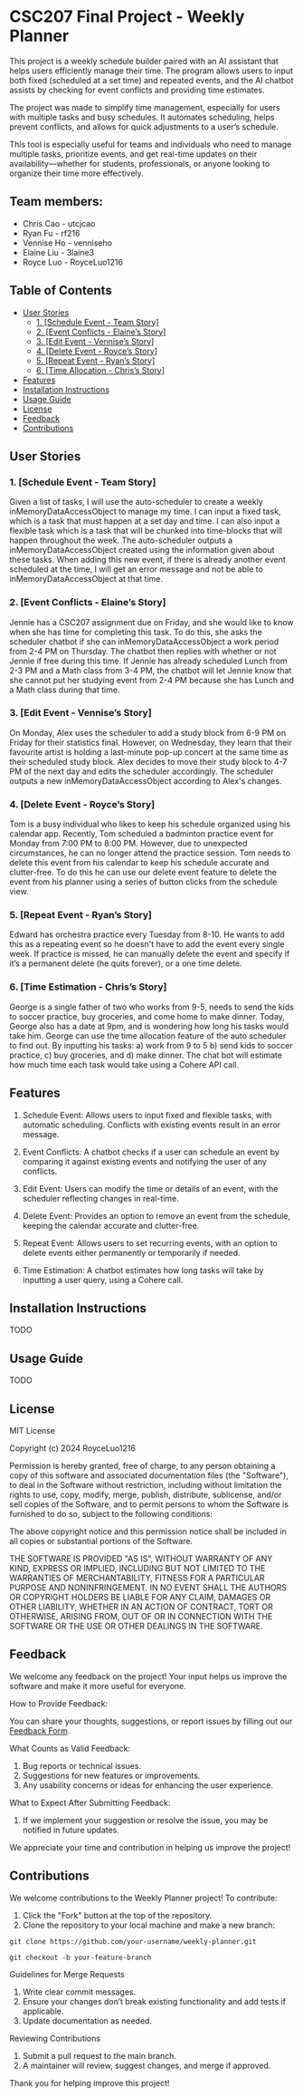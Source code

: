 # CSC207 Final Project - Weekly Planner

This project is a weekly schedule builder paired with an AI assistant that helps users efficiently manage their time. 
The program allows users to input both fixed (scheduled at a set time) and repeated events, and the AI chatbot assists 
by checking for event conflicts and providing time estimates.

The project was made to simplify time management, especially for users with multiple tasks and busy schedules. 
It automates scheduling, helps prevent conflicts, and allows for quick adjustments to a user’s schedule.

This tool is especially useful for teams and individuals who need to manage multiple tasks, prioritize events, 
and get real-time updates on their availability—whether for students, professionals, or anyone looking to organize 
their time more effectively.

## Team members:

- Chris Cao - utcjcao
- Ryan Fu - rf216
- Vennise Ho - venniseho
- Elaine Liu - 3laine3
- Royce Luo - RoyceLuo1216

## Table of Contents

- [User Stories](#user-stories)
    * [1. [Schedule Event - Team Story]](#1--schedule-event---team-story-)
    * [2. [Event Conflicts - Elaine’s Story]](#2--event-conflicts---elaine-s-story-)
    * [3. [Edit Event - Vennise’s Story]](#3--edit-event---vennise-s-story-)
    * [4. [Delete Event - Royce’s Story]](#4--delete-event---royce-s-story-)
    * [5. [Repeat Event - Ryan’s Story]](#5--repeat-event---ryan-s-story-)
    * [6. [Time Allocation - Chris’s Story]](#6--time-allocation---chris-s-story-)
- [Features](#features)
- [Installation Instructions](#installation-instructions)
- [Usage Guide](#usage-guide)
- [License](#license)
- [Feedback](#feedback)
- [Contributions](#contributions)

## User Stories

### 1. [Schedule Event - Team Story] 
Given a list of tasks, I will use the auto-scheduler to create a weekly inMemoryDataAccessObject to manage my time. I can input a fixed 
task, which is a task that must happen at a set day and time. I can also input a flexible task which is a task that 
will be chunked into time-blocks that will happen throughout the week. The auto-scheduler outputs a inMemoryDataAccessObject created 
using the information given about these tasks. When adding this new event, if there is already another event scheduled 
at the time, I will get an error message and not be able to inMemoryDataAccessObject at that time.

### 2. [Event Conflicts - Elaine’s Story] 
Jennie has a CSC207 assignment due on Friday, and she would like to know when she has time for completing this task. To do this, she asks the scheduler chatbot if she can inMemoryDataAccessObject a work period from 2-4 PM on Thursday. The chatbot then replies with whether or not Jennie if free during this time. If Jennie has already scheduled Lunch from 2-3 PM and a Math class from 3-4 PM, the chatbot will let Jennie know that she cannot put her studying event from 2-4 PM because she has Lunch and a Math class during that time.

### 3. [Edit Event - Vennise’s Story] 
On Monday, Alex uses the scheduler to add a study block from 6-9 PM on Friday for their statistics final. However, 
on Wednesday, they learn that their favourite artist is holding a last-minute pop-up concert at the same time as their 
scheduled study block. Alex decides to move their study block to 4-7 PM of the next day and edits the scheduler accordingly.
The scheduler outputs a new inMemoryDataAccessObject according to Alex's changes.

### 4. [Delete Event - Royce’s Story]
Tom is a busy individual who likes to keep his schedule organized using his calendar app. Recently, Tom scheduled a badminton practice event for Monday from 7:00 PM to 8:00 PM. However, due to unexpected circumstances, he can no longer attend the practice session. Tom needs to delete this event from his calendar to keep his schedule accurate and clutter-free. To do this he can use our delete event feature to delete the event from his planner using a series of button clicks from the schedule view. 

### 5. [Repeat Event - Ryan’s Story]
Edward has orchestra practice every Tuesday from 8-10. He wants to add this as a repeating event so he doesn't have to 
add the event every single week. If practice is missed, he can manually delete the event and specify if it’s a 
permanent delete (he quits forever), or a one time delete.

### 6. [Time Estimation - Chris’s Story]
George is a single father of two who works from 9-5, needs to send the kids to soccer practice, buy groceries, and come 
home to make dinner. Today, George also has a date at 9pm, and is wondering how long his tasks would take him. George 
can use the time allocation feature of the auto scheduler to find out. By inputting his tasks: a) work from 9 to 5 
b) send kids to soccer practice, c) buy groceries, and d) make dinner. The chat bot will estimate how much time each 
task would take using a Cohere API call.

## Features

1. Schedule Event: Allows users to input fixed and flexible tasks, with automatic scheduling. Conflicts with existing 
events result in an error message.

2. Event Conflicts: A chatbot checks if a user can schedule an event by comparing it against existing events and 
notifying the user of any conflicts.

3. Edit Event: Users can modify the time or details of an event, with the scheduler reflecting changes in real-time.

4. Delete Event: Provides an option to remove an event from the schedule, 
keeping the calendar accurate and clutter-free.

5. Repeat Event: Allows users to set recurring events, with an option to delete events either permanently 
or temporarily if needed.

6. Time Estimation: A chatbot estimates how long tasks will take by inputting a user query, using a Cohere call.

## Installation Instructions

TODO

## Usage Guide

TODO

## License

MIT License

Copyright (c) 2024 RoyceLuo1216

Permission is hereby granted, free of charge, to any person obtaining a copy
of this software and associated documentation files (the "Software"), to deal
in the Software without restriction, including without limitation the rights
to use, copy, modify, merge, publish, distribute, sublicense, and/or sell
copies of the Software, and to permit persons to whom the Software is
furnished to do so, subject to the following conditions:

The above copyright notice and this permission notice shall be included in all
copies or substantial portions of the Software.

THE SOFTWARE IS PROVIDED "AS IS", WITHOUT WARRANTY OF ANY KIND, EXPRESS OR
IMPLIED, INCLUDING BUT NOT LIMITED TO THE WARRANTIES OF MERCHANTABILITY,
FITNESS FOR A PARTICULAR PURPOSE AND NONINFRINGEMENT. IN NO EVENT SHALL THE
AUTHORS OR COPYRIGHT HOLDERS BE LIABLE FOR ANY CLAIM, DAMAGES OR OTHER
LIABILITY, WHETHER IN AN ACTION OF CONTRACT, TORT OR OTHERWISE, ARISING FROM,
OUT OF OR IN CONNECTION WITH THE SOFTWARE OR THE USE OR OTHER DEALINGS IN THE
SOFTWARE.

## Feedback

We welcome any feedback on the project! Your input helps us improve the software and make it more useful for everyone.

How to Provide Feedback:

You can share your thoughts, suggestions, or report issues by filling out our 
[Feedback Form](https://forms.gle/hCTSkCqv26yXeYS68).

What Counts as Valid Feedback:
1. Bug reports or technical issues.
2. Suggestions for new features or improvements.
3. Any usability concerns or ideas for enhancing the user experience.

What to Expect After Submitting Feedback:
1. If we implement your suggestion or resolve the issue, you may be notified in future updates.

We appreciate your time and contribution in helping us improve the project!

## Contributions

We welcome contributions to the Weekly Planner project! To contribute:

1. Click the "Fork" button at the top of the repository. 
2. Clone the repository to your local machine and make a new branch:

`git clone https://github.com/your-username/weekly-planner.git`

`git checkout -b your-feature-branch`

Guidelines for Merge Requests

1. Write clear commit messages.
2. Ensure your changes don’t break existing functionality and add tests if applicable.
3. Update documentation as needed.

Reviewing Contributions

1. Submit a pull request to the main branch.
2. A maintainer will review, suggest changes, and merge if approved.

Thank you for helping improve this project!
